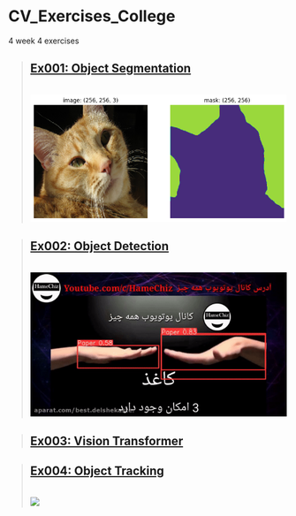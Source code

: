 # CV_Exercises_College
4 week 4 exercises


> ## [Ex001: Object Segmentation][1]
> <br> <a href='#' target='_blank'> <img src='https://github.com/pksenpai/CV_Exercises_College/blob/main/ex001%20Object%20Segmentation/ex001_OS.png' /> </a>

> ## [Ex002: Object Detection][2]
> <br> <a href='#' target='_blank'> <img src='https://github.com/pksenpai/CV_Exercises_College/blob/main/ex002%20Object%20Detection/ex002_OD.gif' /> </a>

> ## [Ex003: Vision Transformer][3]


> ## [Ex004: Object Tracking][4]
> <br> <a href='#' target='_blank'> <img src='https://github.com/pksenpai/CV_Exercises_College/blob/main/ex004%20Object%20Tracking/ex004_OT.gif' /> </a>

[1]: <https://github.com/pksenpai/CV_Exercises_College/tree/main/ex001%20Object%20Segmentation> "Ex001: Object Segmentation"
[2]: <https://github.com/pksenpai/CV_Exercises_College/tree/main/Ex002> "Ex002"
[3]: <https://github.com/pksenpai/CV_Exercises_College/tree/main/Ex003> "Ex003"
[4]: <https://github.com/pksenpai/CV_Exercises_College/tree/main/Ex004> "Ex004"

